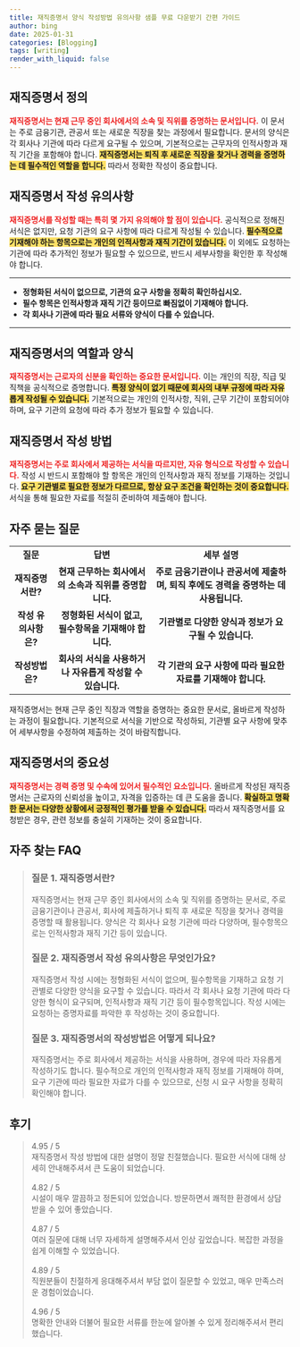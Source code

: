 ```yaml
---
title: 재직증명서 양식 작성방법 유의사항 샘플 무료 다운받기 간편 가이드
author: bing
date: 2025-01-31
categories: [Blogging]
tags: [writing]
render_with_liquid: false
---
```



<h2 id='재직증명서_정의'>재직증명서 정의</h2>

<p><b><span style="color: #ee2323;">재직증명서는 현재 근무 중인 회사에서의 소속 및 직위를 증명하는 문서입니다.</span></b> 이 문서는 주로 금융기관, 관공서 또는 새로운 직장을 찾는 과정에서 필요합니다. 문서의 양식은 각 회사나 기관에 따라 다르게 요구될 수 있으며, 기본적으로는 근무자의 인적사항과 재직 기간을 포함해야 합니다. <b><span style="background-color: #ffe066;">재직증명서는 퇴직 후 새로운 직장을 찾거나 경력을 증명하는 데 필수적인 역할을 합니다.</span></b> 따라서 정확한 작성이 중요합니다.</p>

<h2 id='작성_유의사항'>재직증명서 작성 유의사항</h2>

<p><b><span style="color: #ee2323;">재직증명서를 작성할 때는 특히 몇 가지 유의해야 할 점이 있습니다.</span></b> 공식적으로 정해진 서식은 없지만, 요청 기관의 요구 사항에 따라 다르게 작성될 수 있습니다. <b><span style="background-color: #ffe066;">필수적으로 기재해야 하는 항목으로는 개인의 인적사항과 재직 기간이 있습니다.</span></b> 이 외에도 요청하는 기관에 따라 추가적인 정보가 필요할 수 있으므로, 반드시 세부사항을 확인한 후 작성해야 합니다.</p>

<hr />

<ul>
    <li><b>정형화된 서식이 없으므로, 기관의 요구 사항을 정확히 확인하십시오.</b></li>
    <li><b>필수 항목은 인적사항과 재직 기간 등이므로 빠짐없이 기재해야 합니다.</b></li>
    <li><b>각 회사나 기관에 따라 필요 서류와 양식이 다를 수 있습니다.</b></li>
</ul>

<hr />

<h2 id='재직증명서의_역할'>재직증명서의 역할과 양식</h2>

<p><b><span style="color: #ee2323;">재직증명서는 근로자의 신분을 확인하는 중요한 문서입니다.</span></b> 이는 개인의 직장, 직급 및 직책을 공식적으로 증명합니다. <b><span style="background-color: #ffe066;">특정 양식이 없기 때문에 회사의 내부 규정에 따라 자유롭게 작성될 수 있습니다.</span></b> 기본적으로는 개인의 인적사항, 직위, 근무 기간이 포함되어야 하며, 요구 기관의 요청에 따라 추가 정보가 필요할 수 있습니다.</p>

<h2 id='재직증명서_작성방법'>재직증명서 작성 방법</h2>

<p><b><span style="color: #ee2323;">재직증명서는 주로 회사에서 제공하는 서식을 따르지만, 자유 형식으로 작성할 수 있습니다.</span></b> 작성 시 반드시 포함해야 할 항목은 개인의 인적사항과 재직 정보를 기재하는 것입니다. <b><span style="background-color: #ffe066;">요구 기관별로 필요한 정보가 다르므로, 항상 요구 조건을 확인하는 것이 중요합니다.</span></b> 서식을 통해 필요한 자료를 적절히 준비하여 제출해야 합니다.</p>

<h2 id='자주_묻는_질문'>자주 묻는 질문</h2>

<table>
    <tr>
        <td style="text-align: center; height: 17px;"><b>질문</b></td>
        <td style="text-align: center; height: 17px;"><b>답변</b></td>
        <td style="text-align: center; height: 17px;"><b>세부 설명</b></td>
    </tr>
    <tr>
        <td style="text-align: center; height: 17px;"><b>재직증명서란?</b></td>
        <td style="text-align: center; height: 17px;"><b>현재 근무하는 회사에서의 소속과 직위를 증명합니다.</b></td>
        <td style="text-align: center; height: 17px;"><b>주로 금융기관이나 관공서에 제출하며, 퇴직 후에도 경력을 증명하는 데 사용됩니다.</b></td>
    </tr>
    <tr>
        <td style="text-align: center; height: 17px;"><b>작성 유의사항은?</b></td>
        <td style="text-align: center; height: 17px;"><b>정형화된 서식이 없고, 필수항목을 기재해야 합니다.</b></td>
        <td style="text-align: center; height: 17px;"><b>기관별로 다양한 양식과 정보가 요구될 수 있습니다.</b></td>
    </tr>
    <tr>
        <td style="text-align: center; height: 17px;"><b>작성방법은?</b></td>
        <td style="text-align: center; height: 17px;"><b>회사의 서식을 사용하거나 자유롭게 작성할 수 있습니다.</b></td>
        <td style="text-align: center; height: 17px;"><b>각 기관의 요구 사항에 따라 필요한 자료를 기재해야 합니다.</b></td>
    </tr>
</table>

<p>재직증명서는 현재 근무 중인 직장과 역할을 증명하는 중요한 문서로, 올바르게 작성하는 과정이 필요합니다. 기본적으로 서식을 기반으로 작성하되, 기관별 요구 사항에 맞추어 세부사항을 수정하여 제출하는 것이 바람직합니다.</p>

<h2 id='결론'>재직증명서의 중요성</h2>

<p><b><span style="color: #ee2323;">재직증명서는 경력 증명 및 수속에 있어서 필수적인 요소입니다.</span></b> 올바르게 작성된 재직증명서는 근로자의 신뢰성을 높이고, 자격을 입증하는 데 큰 도움을 줍니다. <b><span style="background-color: #ffe066;">확실하고 명확한 문서는 다양한 상황에서 긍정적인 평가를 받을 수 있습니다.</span></b> 따라서 재직증명서를 요청받은 경우, 관련 정보를 충실히 기재하는 것이 중요합니다.</p>


<h2 id='자주_찾는_FAQ'>자주 찾는 FAQ</h2>
<div itemscope="" itemtype="https://schema.org/FAQPage">
<blockquote>
<div itemscope="" itemprop="mainEntity" itemtype="https://schema.org/Question">
<h3 itemprop="name">질문 1. 재직증명서란?</h3>
<div itemscope="" itemprop="acceptedAnswer" itemtype="https://schema.org/Answer">
<span itemprop="text">
<p>재직증명서는 현재 근무 중인 회사에서의 소속 및 직위를 증명하는 문서로, 주로 금융기관이나 관공서, 회사에 제출하거나 퇴직 후 새로운 직장을 찾거나 경력을 증명할 때 활용됩니다. 양식은 각 회사나 요청 기관에 따라 다양하며, 필수항목으로는 인적사항과 재직 기간 등이 있습니다.</p>
</span>
</div>
</div>
<div itemscope="" itemprop="mainEntity" itemtype="https://schema.org/Question">
<h3 itemprop="name">질문 2. 재직증명서 작성 유의사항은 무엇인가요?</h3>
<div itemscope="" itemprop="acceptedAnswer" itemtype="https://schema.org/Answer">
<span itemprop="text">
<p>재직증명서 작성 시에는 정형화된 서식이 없으며, 필수항목을 기재하고 요청 기관별로 다양한 양식을 요구할 수 있습니다. 따라서 각 회사나 요청 기관에 따라 다양한 형식이 요구되며, 인적사항과 재직 기간 등이 필수항목입니다. 작성 시에는 요청하는 증명자료를 파악한 후 작성하는 것이 중요합니다.</p>
</span>
</div>
</div>
<div itemscope="" itemprop="mainEntity" itemtype="https://schema.org/Question">
<h3 itemprop="name">질문 3. 재직증명서의 작성방법은 어떻게 되나요?</h3>
<div itemscope="" itemprop="acceptedAnswer" itemtype="https://schema.org/Answer">
<span itemprop="text">
<p>재직증명서는 주로 회사에서 제공하는 서식을 사용하며, 경우에 따라 자유롭게 작성하기도 합니다. 필수적으로 개인의 인적사항과 재직 정보를 기재해야 하며, 요구 기관에 따라 필요한 자료가 다를 수 있으므로, 신청 시 요구 사항을 정확히 확인해야 합니다.</p>
</span>
</div>
</div>
</blockquote>
</div>
<h2 id='후기'>후기</h2>
<div itemscope itemtype="https://schema.org/Product">
  <blockquote>
  <div itemprop="review" itemscope itemtype="https://schema.org/Review">
      <div itemprop="reviewRating" itemscope itemtype="https://schema.org/Rating"> <span itemprop="ratingValue">4.95</span> / <span itemprop="bestRating">5</span> </div>
      <span itemprop="reviewBody">재직증명서 작성 방법에 대한 설명이 정말 친절했습니다. 필요한 서식에 대해 상세히 안내해주셔서 큰 도움이 되었습니다.</span>
  </div>
  <br>
  <div itemprop="review" itemscope itemtype="https://schema.org/Review">
      <div itemprop="reviewRating" itemscope itemtype="https://schema.org/Rating"> <span itemprop="ratingValue">4.82</span> / <span itemprop="bestRating">5</span> </div>
      <span itemprop="reviewBody">시설이 매우 깔끔하고 정돈되어 있었습니다. 방문하면서 쾌적한 환경에서 상담 받을 수 있어 좋았습니다.</span>
  </div>
  <br>
  <div itemprop="review" itemscope itemtype="https://schema.org/Review">
      <div itemprop="reviewRating" itemscope itemtype="https://schema.org/Rating"> <span itemprop="ratingValue">4.87</span> / <span itemprop="bestRating">5</span> </div>
      <span itemprop="reviewBody">여러 질문에 대해 너무 자세하게 설명해주셔서 인상 깊었습니다. 복잡한 과정을 쉽게 이해할 수 있었습니다.</span>
  </div>
  <br>
  <div itemprop="review" itemscope itemtype="https://schema.org/Review">
      <div itemprop="reviewRating" itemscope itemtype="https://schema.org/Rating"> <span itemprop="ratingValue">4.89</span> / <span itemprop="bestRating">5</span> </div>
      <span itemprop="reviewBody">직원분들이 친절하게 응대해주셔서 부담 없이 질문할 수 있었고, 매우 만족스러운 경험이었습니다.</span>
  </div>
  <br>
  <div itemprop="review" itemscope itemtype="https://schema.org/Review">
      <div itemprop="reviewRating" itemscope itemtype="https://schema.org/Rating"> <span itemprop="ratingValue">4.96</span> / <span itemprop="bestRating">5</span> </div>
      <span itemprop="reviewBody">명확한 안내와 더불어 필요한 서류를 한눈에 알아볼 수 있게 정리해주셔서 편리했습니다.</span>
  </div>
  </blockquote>
</div>
